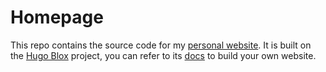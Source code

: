 # Homepage
This repo contains the source code for my [personal website](https://benny0323.github.io/bio/). It is built on the [Hugo Blox](https://hugoblox.com/) project, you can refer to its [docs](https://docs.hugoblox.com/tutorial/resume/) to build your own website.
